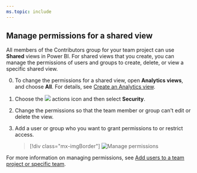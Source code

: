 ```yaml
---
ms.topic: include
---
```



## Manage permissions for a shared view

All members of the Contributors group for your team project can use **Shared** views in Power BI. For shared views that you create, you can manage the permissions of users and groups to create, delete, or view a specific shared view.

0. To change the permissions for a shared view, open **Analytics views**, and choose **All**. For details, see [Create an Analytics view](/vsts/report/analytics/analytics-views-create.md). 

0. Choose the ![](/vsts/report/_img/icons/actions-icon.png) actions icon and then select **Security**.

0. Change the permissions so that the team member or group can't edit or delete the view.

0. Add a user or group who you want to grant permissions to or restrict access.

   > [!div class="mx-imgBorder"]
   > ![Manage permissions](/vsts/report/analytics/_img/editable-views/view-permissions.png)

For more information on managing permissions, see [Add users to a team project or specific team](/vsts/organizations/security/add-users-team-project).
